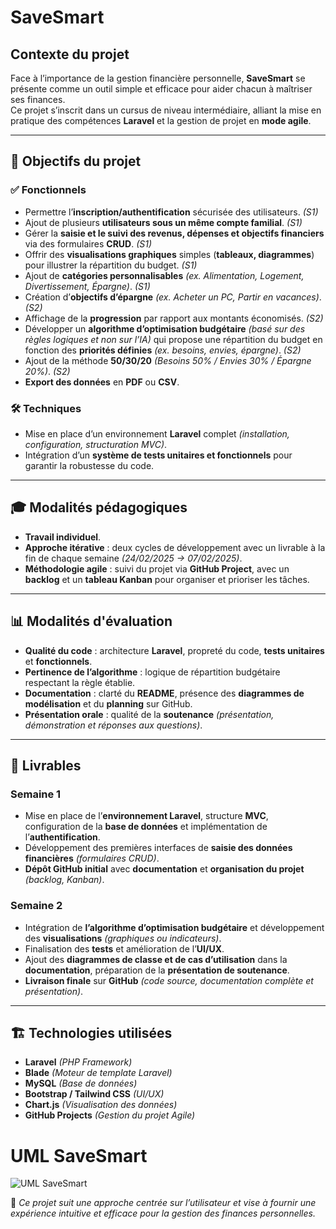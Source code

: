 # SaveSmart

## Contexte du projet  
Face à l’importance de la gestion financière personnelle, **SaveSmart** se présente comme un outil simple et efficace pour aider chacun à maîtriser ses finances.  
Ce projet s’inscrit dans un cursus de niveau intermédiaire, alliant la mise en pratique des compétences **Laravel** et la gestion de projet en **mode agile**.

---

## 🎯 Objectifs du projet  

### ✅ Fonctionnels  
- Permettre l’**inscription/authentification** sécurisée des utilisateurs. *(S1)*  
- Ajout de plusieurs **utilisateurs sous un même compte familial**. *(S1)*  
- Gérer la **saisie et le suivi des revenus, dépenses et objectifs financiers** via des formulaires **CRUD**. *(S1)*  
- Offrir des **visualisations graphiques** simples (**tableaux, diagrammes**) pour illustrer la répartition du budget. *(S1)*  
- Ajout de **catégories personnalisables** *(ex. Alimentation, Logement, Divertissement, Épargne)*. *(S1)*  
- Création d’**objectifs d’épargne** *(ex. Acheter un PC, Partir en vacances)*. *(S2)*  
- Affichage de la **progression** par rapport aux montants économisés. *(S2)*  
- Développer un **algorithme d’optimisation budgétaire** *(basé sur des règles logiques et non sur l’IA)* qui propose une répartition du budget en fonction des **priorités définies** *(ex. besoins, envies, épargne)*. *(S2)*  
- Ajout de la méthode **50/30/20** *(Besoins 50% / Envies 30% / Épargne 20%)*. *(S2)*  
- **Export des données** en **PDF** ou **CSV**.  

### 🛠 Techniques  
- Mise en place d’un environnement **Laravel** complet *(installation, configuration, structuration MVC)*.  
- Intégration d’un **système de tests unitaires et fonctionnels** pour garantir la robustesse du code.  

---

## 🎓 Modalités pédagogiques  
- **Travail individuel**.  
- **Approche itérative** : deux cycles de développement avec un livrable à la fin de chaque semaine *(24/02/2025 → 07/02/2025)*.  
- **Méthodologie agile** : suivi du projet via **GitHub Project**, avec un **backlog** et un **tableau Kanban** pour organiser et prioriser les tâches.  

---

## 📊 Modalités d'évaluation  
- **Qualité du code** : architecture **Laravel**, propreté du code, **tests unitaires** et **fonctionnels**.  
- **Pertinence de l’algorithme** : logique de répartition budgétaire respectant la règle établie.  
- **Documentation** : clarté du **README**, présence des **diagrammes de modélisation** et du **planning** sur GitHub.  
- **Présentation orale** : qualité de la **soutenance** *(présentation, démonstration et réponses aux questions)*.  

---

## 🚀 Livrables  

### **Semaine 1**  
- Mise en place de l’**environnement Laravel**, structure **MVC**, configuration de la **base de données** et implémentation de l’**authentification**.  
- Développement des premières interfaces de **saisie des données financières** *(formulaires CRUD)*.  
- **Dépôt GitHub initial** avec **documentation** et **organisation du projet** *(backlog, Kanban)*.  

### **Semaine 2**  
- Intégration de **l’algorithme d’optimisation budgétaire** et développement des **visualisations** *(graphiques ou indicateurs)*.  
- Finalisation des **tests** et amélioration de l’**UI/UX**.  
- Ajout des **diagrammes de classe et de cas d’utilisation** dans la **documentation**, préparation de la **présentation de soutenance**.  
- **Livraison finale** sur **GitHub** *(code source, documentation complète et présentation)*.  

---

## 🏗 Technologies utilisées  
- **Laravel** *(PHP Framework)*  
- **Blade** *(Moteur de template Laravel)*  
- **MySQL** *(Base de données)*  
- **Bootstrap / Tailwind CSS** *(UI/UX)*  
- **Chart.js** *(Visualisation des données)*  
- **GitHub Projects** *(Gestion du projet Agile)*

# UML SaveSmart 
![UML SaveSmart](https://github.com/user-attachments/assets/18bc6768-3fda-4620-9681-ce0c3cb7646d)

📌 *Ce projet suit une approche centrée sur l’utilisateur et vise à fournir une expérience intuitive et efficace pour la gestion des finances personnelles.*  
